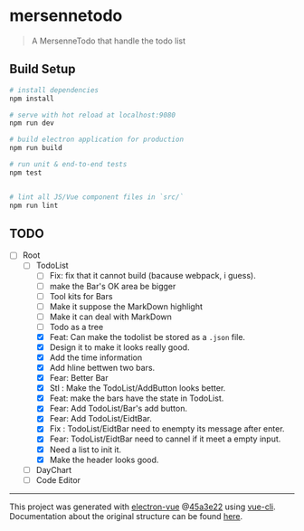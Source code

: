 # mersennetodo

> A MersenneTodo that handle the todo list

## Build Setup

``` bash
# install dependencies
npm install

# serve with hot reload at localhost:9080
npm run dev

# build electron application for production
npm run build

# run unit & end-to-end tests
npm test


# lint all JS/Vue component files in `src/`
npm run lint

```

## TODO

- [ ] Root
  - [ ] TodoList
    - [ ] Fix: fix that it cannot build (bacause webpack, i guess).
    - [ ] make the Bar's OK area be bigger
    - [ ] Tool kits for Bars
    - [ ] Make it suppose the MarkDown highlight
    - [ ] Make it can deal with MarkDown
    - [ ] Todo as a tree
    - [x] Feat: Can make the todolist be stored as a `.json` file.
    - [x] Design it to make it looks really good.
    - [x] Add the time information
    - [x] Add hline bettwen two bars.
    - [x] Fear: Better Bar
    - [x] Stl : Make the TodoList/AddButton looks better.
    - [x] Feat: make the bars have the state in TodoList.
    - [x] Fear: Add TodoList/Bar's add button.
    - [x] Fear: Add TodoList/EidtBar.
    - [x] Fix : TodoList/EidtBar need to enempty its message after enter.
    - [x] Fear: TodoList/EidtBar need to cannel if it meet a empty input.
    - [x] Need a list to init it.
    - [x] Make the header looks good.
  - [ ] DayChart
  - [ ] Code Editor

---

This project was generated with
[electron-vue](https://github.com/SimulatedGREG/electron-vue)
@[45a3e22](https://github.com/SimulatedGREG/electron-vue/tree/45a3e224e7bb8fc71909021ccfdcfec0f461f634)
using [vue-cli](https://github.com/vuejs/vue-cli). Documentation about the
original structure can be found
[here](https://simulatedgreg.gitbooks.io/electron-vue/content/index.html).

